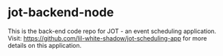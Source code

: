 # jot-backend-node
This is the back-end code repo for JOT - an event scheduling application. Visit: https://github.com/lil-white-shadow/jot-scheduling-app for more details on this application.
